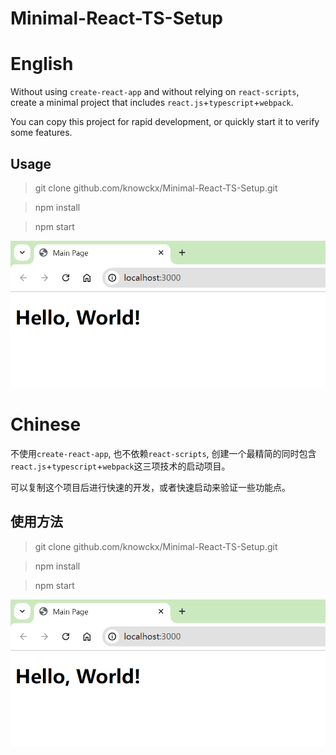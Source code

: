 # Minimal-React-TS-Setup

# English

Without using `create-react-app` and without relying on `react-scripts`, create a minimal project that includes `react.js`+`typescript`+`webpack`.

You can copy this project for rapid development, or quickly start it to verify some features.

## Usage

> git clone github.com/knowckx/Minimal-React-TS-Setup.git

> npm install

> npm start

![Alt text](doc/image.png)



# Chinese

不使用`create-react-app`, 也不依赖`react-scripts`, 创建一个最精简的同时包含 `react.js`+`typescript`+`webpack`这三项技术的启动项目。

可以复制这个项目后进行快速的开发，或者快速启动来验证一些功能点。

## 使用方法

> git clone github.com/knowckx/Minimal-React-TS-Setup.git

> npm install

> npm start

![Alt text](doc/image.png)
